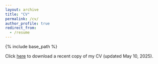 ```yaml
---
layout: archive
title: "CV"
permalink: /cv/
author_profile: true
redirect_from:
  - /resume
---
```


{% include base_path %}

Click [here](http://rob-zimmerman.github.io/files/RZ_Curriculum_Vitae_2024-11-16.pdf) to download a recent copy of my CV (updated May 10, 2025).
